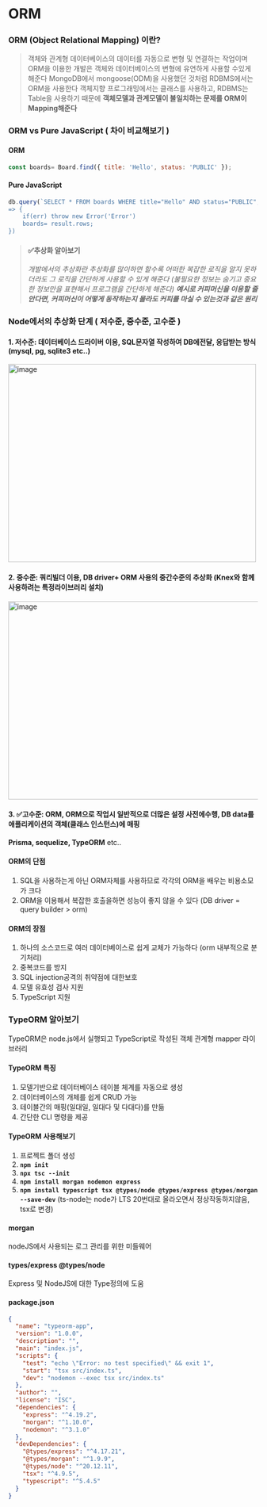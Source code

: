 # ORM

### ORM (Object Relational Mapping) 이란?
> 객체와 관계형 데이터베이스의 데이터를 자동으로 변형 및 연결하는 작업이며 ORM을 이용한 개발은 객체와 데이터베이스의 변형에 유연하게 사용할 수있게 해준다
> MongoDB에서 mongoose(ODM)을 사용했던 것처럼 RDBMS에서는 ORM을 사용한다
객체지향 프로그래밍에서는 클래스를 사용하고, RDBMS는 Table을 사용하기 때문에 **객체모델과 관계모델이 불일치하는 문제를 ORM이 Mapping해준다**


### ORM vs Pure JavaScript ( 차이 비교해보기 )
#### ORM
```javascript
const boards= Board.find({ title: 'Hello', status: 'PUBLIC' });
```
#### Pure JavaScript
```javascript
db.query(`SELECT * FROM boards WHERE title="Hello" AND status="PUBLIC",(err, result)
=> {
    if(err) throw new Error('Error')
    boards= result.rows;
})
```
> #### ✅추상화 알아보기
> *개발에서의 추상화란 추상화를 많이하면 할수록 어떠한 복잡한 로직을 알지 못하더라도 그 로직을 간단하게 사용할 수 있게 해준다 (불필요한 정보는 숨기고 중요한 정보만을 표현해서 프로그램을 간단하게 해준다)
> **예시로 커피머신을 이용할 줄 안다면, 커피머신이 어떻게 동작하는지 몰라도 커피를 마실 수 있는것과 같은 원리***
### Node에서의 추상화 단계 ( 저수준, 중수준, 고수준 )
#### 1. 저수준: 데이터베이스 드라이버 이용, SQL문자열 작성하여 DB에전달, 응답받는 방식 (mysql, pg, sqlite3 etc..)
<div><img src="https://github.com/foriinrangelen/ORM/assets/123726292/eff58106-6640-4f4d-b720-b104b53857b5" alt="image" style="width: 500px; height: 400px;"></div>

#### 2. 중수준: 쿼리빌더 이용, DB driver+ ORM 사용의 중간수준의 추상화 (Knex와 함께 사용하려는 특정라이브러리 설치)
<div><img src="https://github.com/foriinrangelen/ORM/assets/123726292/0aeedfb6-9333-4172-9ccc-d53a9ded9ab6" alt="image" style="width: 800px; height: 400px;"></div>

#### 3. ✅고수준: ORM, ORM으로 작업시 일반적으로 더많은 설정 사전에수행, DB data를 애플리케이션의 객체(클래스 인스턴스)에 매핑
**Prisma, sequelize, TypeORM** etc..
#### ORM의 단점
1. SQL을 사용하는게 아닌 ORM자체를 사용하므로 각각의 ORM을 배우는 비용소모가 크다
2. ORM을 이용해서 복잡한 호출을하면 성능이 좋지 않을 수 있다 (DB driver = query builder > orm)
#### ORM의 장점
1. 하나의 소스코드로 여러 데이터베이스로 쉽게 교체가 가능하다 (orm 내부적으로 분기처리)
2. 중복코드를 방지
3. SQL injection공격의 취약점에 대한보호
4. 모델 유효성 검사 지원
5. TypeScript 지원

### TypeORM 알아보기
TypeORM은 node.js에서 실행되고 TypeScript로 작성된 객체 관계형 mapper 라이브러리
#### TypeORM 특징
1. 모델기반으로 데이터베이스 테이블 체계를 자동으로 생성
2. 데이터베이스의 개체를 쉽게 CRUD 가능
3. 테이블간의 매핑(일대일, 일대다 및 다대다)를 만듦
4. 간단한 CLI 명령을 제공
#### TypeORM 사용해보기
1. 프로젝트 폴더 생성
2. **`npm init`**
3. **`npx tsc --init`**
4. **`npm install morgan nodemon express`**
5. **`npm install typescript tsx @types/node @types/express @types/morgan --save-dev`**
(ts-node는 node가 LTS 20번대로 올라오면서 정상작동하지않음, tsx로 변경)

#### morgan
nodeJS에서 사용되는 로그 관리를 위한 미들웨어
#### types/express @types/node
Express 및 NodeJS에 대한 Type정의에 도움

#### package.json
```json
{
  "name": "typeorm-app",
  "version": "1.0.0",
  "description": "",
  "main": "index.js",
  "scripts": {
    "test": "echo \"Error: no test specified\" && exit 1",
    "start": "tsx src/index.ts",
    "dev": "nodemon --exec tsx src/index.ts"
  },
  "author": "",
  "license": "ISC",
  "dependencies": {
    "express": "^4.19.2",
    "morgan": "^1.10.0",
    "nodemon": "^3.1.0"
  },
  "devDependencies": {
    "@types/express": "^4.17.21",
    "@types/morgan": "^1.9.9",
    "@types/node": "^20.12.11",
    "tsx": "^4.9.5",
    "typescript": "^5.4.5"
  }
}

```


